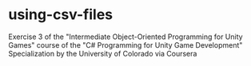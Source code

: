 # using-csv-files
Exercise 3 of the "Intermediate Object-Oriented Programming for Unity Games" course of the "C# Programming for Unity Game Development" Specialization by the University of Colorado via Coursera
